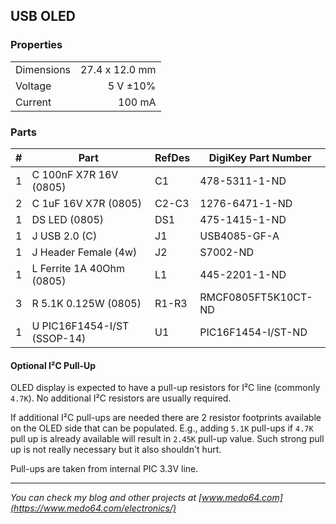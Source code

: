 ## USB OLED ##


### Properties ###

|            |                |
|------------|---------------:|
| Dimensions | 27.4 x 12.0 mm |
| Voltage    | 5 V ±10%       |
| Current    | 100 mA         |


### Parts ###

|  # | Part                                      | RefDes  | DigiKey Part Number |
|---:|-------------------------------------------|---------|---------------------|
|  1 | C 100nF X7R 16V (0805)                    | C1      | 478-5311-1-ND       |
|  2 | C 1uF 16V X7R (0805)                      | C2-C3   | 1276-6471-1-ND      |
|  1 | DS LED (0805)                             | DS1     | 475-1415-1-ND       |
|  1 | J USB 2.0 (C)                             | J1      | USB4085-GF-A        |
|  1 | J Header Female (4w)                      | J2      | S7002-ND            |
|  1 | L Ferrite 1A 40Ohm (0805)                 | L1      | 445-2201-1-ND       |
|  3 | R 5.1K 0.125W (0805)                      | R1-R3   | RMCF0805FT5K10CT-ND |
|  1 | U PIC16F1454-I/ST (SSOP-14)               | U1      | PIC16F1454-I/ST-ND  |


#### Optional I²C Pull-Up ####

OLED display is expected to have a pull-up resistors for I²C line (commonly
`4.7K`). No additional I²C resistors are usually required.

If additional I²C pull-ups are needed there are 2 resistor footprints available
on the OLED side that can be populated. E.g., adding `5.1K` pull-ups if `4.7K`
pull up is already available will result in `2.45K` pull-up value. Such strong
pull up is not really necessary but it also shouldn't hurt.

Pull-ups are taken from internal PIC 3.3V line.

---

*You can check my blog and other projects at [www.medo64.com](https://www.medo64.com/electronics/)*
